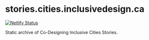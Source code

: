 # stories.cities.inclusivedesign.ca

[![Netlify Status](https://api.netlify.com/api/v1/badges/07da35ca-9c28-4b07-b0cd-c1eb3bbf3476/deploy-status)](https://app.netlify.com/sites/inclusive-cities-stories/deploys)

Static archive of Co-Designing Inclusive Cities Stories.
